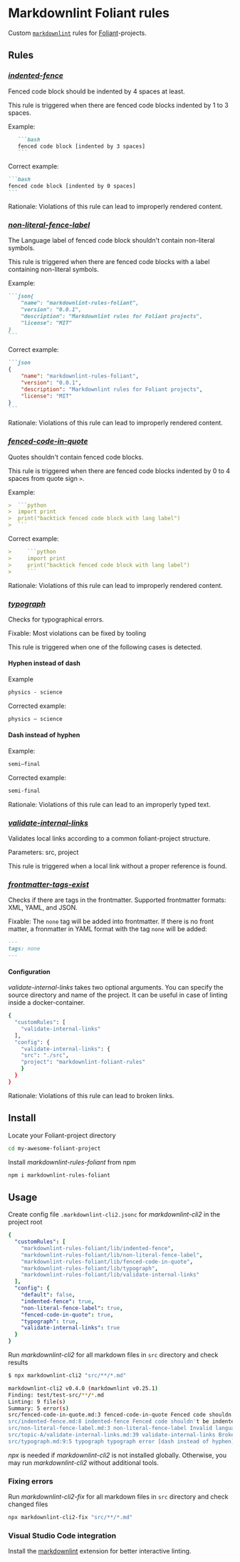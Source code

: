 # Markdownlint Foliant rules

Custom [`markdownlint`](https://github.com/DavidAnson/markdownlint) rules
for [Foliant](https://foliant-docs.github.io/docs/)-projects.

## Rules

### [_indented-fence_](./lib/indented-fence.js)

Fenced code block should be indented by 4 spaces at least.

This rule is triggered when there are fenced code blocks indented by 1 to 3 spaces.

Example:

~~~md
   ```bash
   fenced code block [indented by 3 spaces]
   ```
~~~

Correct example:

~~~md
```bash
fenced code block [indented by 0 spaces]
```
~~~

Rationale: Violations of this rule can lead to improperly rendered content.

### [_non-literal-fence-label_](./lib/non-literal-fence-label.js)

The Language label of fenced code block shouldn't contain non-literal symbols.

This rule is triggered when there are fenced code blocks with a label containing non-literal symbols.

Example:

~~~md
```json{
    "name": "markdownlint-rules-foliant",
    "version": "0.0.1",
    "description": "Markdownlint rules for Foliant projects",
    "license": "MIT"
}
```
~~~

Correct example:

~~~md
```json
{
    "name": "markdownlint-rules-foliant",
    "version": "0.0.1",
    "description": "Markdownlint rules for Foliant projects",
    "license": "MIT"
}
```
~~~

Rationale: Violations of this rule can lead to improperly rendered content.

### [_fenced-code-in-quote_](./lib/fenced-code-in-quote.js)

Quotes shouldn't contain fenced code blocks.

This rule is triggered when there are fenced code blocks indented by 0 to 4 spaces from quote sign `>`.

Example:

~~~md
>  ```python
>  import print
>  print("backtick fenced code block with lang label")
>  ```
~~~

Correct example:

~~~md
>     ```python
>     import print
>     print("backtick fenced code block with lang label")
>     ```
~~~

Rationale: Violations of this rule can lead to improperly rendered content.

### [_typograph_](./lib/typograph.js)

Checks for typographical errors.

Fixable: Most violations can be fixed by tooling

This rule is triggered when one of the following cases is detected.

#### Hyphen instead of dash

Example

```md
physics - science
```

Corrected example:

```md
physics – science
```

#### Dash instead of hyphen

Example:

```md
semi–final
```

Corrected example:

```md
semi-final
```

Rationale: Violations of this rule can lead to an improperly typed text.


### [_validate-internal-links_](./lib/validate-internal-links.js)

Validates local links according to a common foliant-project structure.

Parameters: src, project

This rule is triggered when a local link without a proper reference is found.

### [_frontmatter-tags-exist_](./lib/frontmatter-tags-exist.js)

Checks if there are tags in the frontmatter.
Supported frontmatter formats: XML, YAML, and JSON.

Fixable: The `none` tag will be added into frontmatter.
If there is no front matter, a fronmatter in YAML format with the tag `none` will be added:
```md
---
tags: none
---

```

#### Configuration

_validate-internal-links_ takes two optional arguments. You can specify the source directory and name of the project.
It can be useful in case of linting inside a docker-container.



```bash
{
  "customRules": [
    "validate-internal-links"
  ],
  "config": {
    "validate-internal-links": {
    "src": "./src",
    "project": "markdownlint-foliant-rules"
    }
  }
}
```

Rationale: Violations of this rule can lead to broken links.


## Install

Locate your Foliant-project directory

```bash
cd my-awesome-foliant-project
```

Install _markdownlint-rules-foliant_ from npm

```bash
npm i markdownlint-rules-foliant
```

## Usage

Create config file `.markdownlint-cli2.jsonc` for _markdownlint-cli2_ in the project root

```yaml
{
  "customRules": [
    "markdownlint-rules-foliant/lib/indented-fence",
    "markdownlint-rules-foliant/lib/non-literal-fence-label",
    "markdownlint-rules-foliant/lib/fenced-code-in-quote",
    "markdownlint-rules-foliant/lib/typograph",
    "markdownlint-rules-foliant/lib/validate-internal-links"
  ],
  "config": {
    "default": false,
    "indented-fence": true,
    "non-literal-fence-label": true,
    "fenced-code-in-quote": true,
    "typograph": true,
    "validate-internal-links": true
  }
}
```

Run _markdownlint-cli2_ for all markdown files in `src` directory and check results

```bash
$ npx markdownlint-cli2 "src/**/*.md"

markdownlint-cli2 v0.4.0 (markdownlint v0.25.1)
Finding: test/test-src/**/*.md
Linting: 9 file(s)
Summary: 5 error(s)
src/fenced-code-in-quote.md:3 fenced-code-in-quote Fenced code shouldn't be in quote
src/indented-fence.md:8 indented-fence Fenced code shouldn't be indented by 1 to 3 spaces [Context: " ```python"]
src/non-literal-fence-label.md:3 non-literal-fence-label Invalid language label in fenced code block
src/topic-A/validate-internal-links.md:39 validate-internal-links Broken link [file does not exist] [Context: "adjacent-document"]
src/typograph.md:9:5 typograph typograph error [dash instead of hyphen]
```

_npx_ is needed if _markdownlint-cli2_ is not installed globally. Otherwise, you may run _markdownlint-cli2_ without
additional tools.

### Fixing errors

Run _markdownlint-cli2-fix_ for all markdown files in `src` directory and check changed files

```bash
npx markdownlint-cli2-fix "src/**/*.md"
```

### Visual Studio Code integration

Install the [markdownlint](https://marketplace.visualstudio.com/items?itemName=DavidAnson.vscode-markdownlint) extension
for better interactive linting.

